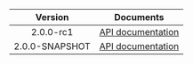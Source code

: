 | Version | Documents |
|:---:|---|
| 2.0.0-rc1 | [API documentation](2.0.0-rc1) |
| 2.0.0-SNAPSHOT | [API documentation](2.0.0-SNAPSHOT) |
